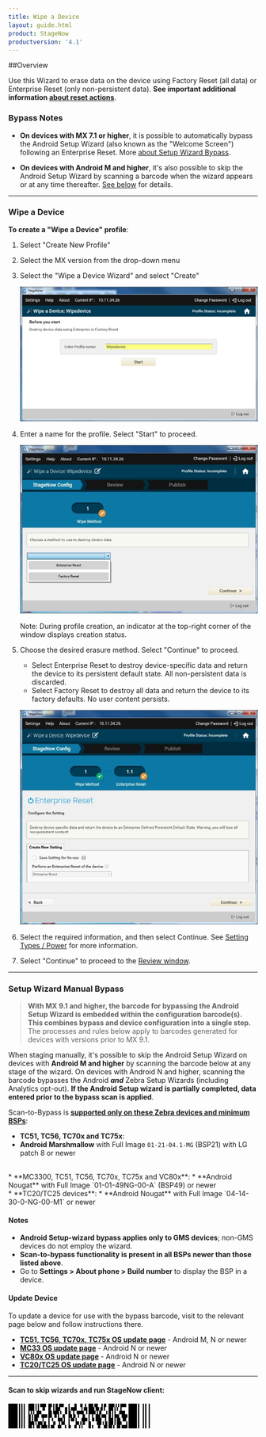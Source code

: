 ```yaml
---
title: Wipe a Device
layout: guide.html
product: StageNow
productversion: '4.1'
---
```


##Overview 

Use this Wizard to erase data on the device using Factory Reset (all data) or Enterprise Reset (only non-persistent data). **See important additional information [about reset actions](/mx/powermgr/#reboot)**. 

### Bypass Notes

* **On devices with MX 7.1 or higher**, it is possible to automatically bypass the Android Setup Wizard (also known as the "Welcome Screen") following an Enterprise Reset. More [about Setup Wizard Bypass](/mx/powermgr/#setup-wizard-bypass). 

* **On devices with Android M and higher**, it's also possible to skip the Android Setup Wizard by scanning a barcode when the wizard appears or at any time thereafter. [See below](#setupwizardmanualbypass) for details. 

-----

### Wipe a Device

**To create a "Wipe a Device" profile**:

1. Select "Create New Profile"

2. Select the MX version from the drop-down menu

3. Select the "Wipe a Device Wizard" and select "Create"

    ![img](../../images/profiles/WipeDevice_name.jpg)

4. Enter a name for the profile. Select "Start" to proceed.

    ![img](../../images/profiles/WipeDevice_method.jpg)

    Note: During profile creation, an indicator at the top-right corner of the window displays creation status.

5. Choose the desired erasure method. Select "Continue" to proceed.

    * Select Enterprise Reset to destroy device-specific data and return the device to its persistent default state. All non-persistent data is discarded.
    * Select Factory Reset to destroy all data and return the device to its factory defaults. No user content persists.

   ![img](../../images/profiles/WipeDevice_setting.jpg)

6. Select the required information, and then select Continue. See [Setting Types / Power](../../csp/power) for more information.

7. Select "Continue" to proceed to the [Review window](../../stagingprofiles?Review).

-----

### Setup Wizard Manual Bypass

>**With MX 9.1 and higher, the barcode for bypassing the Android Setup Wizard is embedded within the configuration barcode(s). This combines bypass and device configuration into a single step.** The processes and rules below apply to barcodes generated for devices with versions prior to MX 9.1. 

When staging manually, it's possible to skip the Android Setup Wizard on devices with **Android M and higher** by scanning the barcode below at any stage of the wizard. On devices with Android N and higher, scanning the barcode bypasses the Android **_and_** Zebra Setup Wizards (including Analytics opt-out). **If the Android Setup wizard is partially completed, data entered prior to the bypass scan is applied**. 

Scan-to-Bypass is **<u>supported only on these Zebra devices and minimum BSPs</u>**: 

* **TC51, TC56, TC70x and TC75x**:
 * **Android Marshmallow** with Full Image `01-21-04.1-MG` (BSP21) with LG patch 8 or newer 
<br>
* **MC3300, TC51, TC56, TC70x, TC75x and VC80x**:
 * **Android Nougat** with Full Image `01-01-49NG-00-A` (BSP49) or newer
<br>
* **TC20/TC25 devices**:
 * **Android Nougat** with Full Image `04-14-30-0-NG-00-M1` or newer

#### Notes 
* **Android Setup-wizard bypass applies only to GMS devices**; non-GMS devices do not employ the wizard.
* **Scan-to-bypass functionality is present in all BSPs newer than those listed above**.
* Go to **Settings > About phone > Build number** to display the BSP in a device.

#### Update Device
To update a device for use with the bypass barcode, visit to the relevant page below and follow instructions there. 

* **[TC51, TC56, TC70x, TC75x OS update page](https://www.zebra.com/us/en/support-downloads/software/operating-system/tc70-operating-system-gms.html)** - Android M, N or newer
* **[MC33 OS update page](https://www.zebra.com/us/en/support-downloads/mobile-computers/handheld/mc3300.html)** - Android N or newer
* **[VC80x OS update page](https://www.zebra.com/us/en/support-downloads/mobile-computers/vehicle-mounted/vc80x.html)** - Android N or newer
* **[TC20/TC25 OS update page](https://www.zebra.com/us/en/support-downloads/mobile-computers/handheld/tc20.html)** - Android N or newer

-----

#### Scan to skip wizards and run StageNow client:

<img style="height:50px" src="../../images/profiles/skip_suw_and_run_sn.png"/>
<br>
